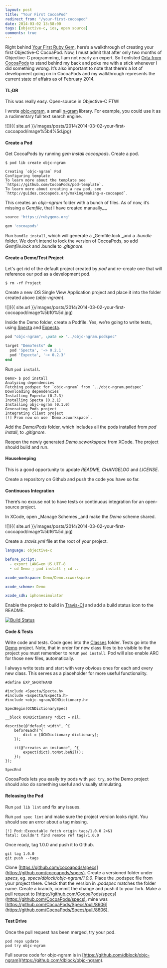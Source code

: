 ```yaml
---
layout: post
title: "Your First CocoaPod"
redirect_from: "/your-first-cocoapod"
date: 2014-03-02 13:58:00
tags: [objective-c, ios, open source]
comments: true
---
```

Right behind [Your First Ruby Gem](http://code.dblock.org/your-first-ruby-gem), here’s a walkthrough of creating your first Objective-C CocoaPod. Now, I must admit that after only two months of Objective-C programming, I am not nearly an expert. So I enlisted [Orta from CocoaPods](http://orta.github.io/) to stand behind my back and poke me with a stick whenever I did something wrong. It’s also important to note that there’s a lot of development going on in CocoaPods and my walkthrough represents the current state of affairs as of February 2014.

#### TL;DR

This was really easy. Open-source in Objective-C FTW!

I wrote [objc-ngram](https://github.com/dblock/objc-ngram), a small [n-gram](http://en.wikipedia.org/wiki/N-gram) library. For example, you could use it as a rudimentary full text search engine.

![]({{ site.url }}/images/posts/2014/2014-03-02-your-first-cocoapod/image%5b4%5d.jpg)

#### Create a Pod

Get CocoaPods by running _gem install cocoapods_. Create a pod.

```
$ pod lib create objc-ngram

Creating `objc-ngram` Pod
Configuring template
To learn more about the template see `https://github.com/CocoaPods/pod-template`.
To learn more about creating a new pod, see `http://guides.cocoapods.org/making/making-a-cocoapod`.
```

This creates an _objc-ngram_ folder with a bunch of files. As of now, it’s missing a _Gemfile_, that I have created manually_._

```ruby
source 'https://rubygems.org'

gem 'cocoapods'
```

Run `bundle install`, which will generate a _Gemfile.lock _and a _.bundle_ folder. We don’t intend to lock the version of CocoaPods, so add _Gemfile.lock_ and .bundle to _.gitignore_.

#### Create a Demo/Test Project

Let's get rid of the default project created by _pod_ and re-create one that will reference our pod as a development pod.

```
$ rm -rf Project
```

Create a new iOS Single View Application project and place it into the folder created above (_objc-ngram_).

![]({{ site.url }}/images/posts/2014/2014-03-02-your-first-cocoapod/image%5b10%5d.jpg)

Inside the Demo folder, create a Podfile. Yes, we’re going to write tests, using [Specta](https://github.com/specta/specta) and [Expecta](https://github.com/specta/expecta).

```ruby
pod "objc-ngram", :path => "../objc-ngram.podspec"

target "DemoTests" do
  pod 'Specta', '~> 0.2.1'
  pod 'Expecta', '~> 0.2.3'
end
```

Run `pod install`.

```
Demo> $ pod install
Analyzing dependencies
Fetching podspec for `objc-ngram` from `../objc-ngram.podspec`
Downloading dependencies
Installing Expecta (0.2.3)
Installing Specta (0.2.1)
Installing objc-ngram (0.1.0)
Generating Pods project
Integrating client project
[!] From now on use `Demo.xcworkspace`.
```

Add the _Demo/Pods_ folder, which includes all the pods installed from _pod install_,  to _.gitignore_.

Reopen the newly generated _Demo.xcworkspace_ from XCode. The project should build and run.

#### Housekeeping

This is a good opportunity to update _README_, _CHANGELOG_ and _LICENSE_.

Create a repository on Github and push the code you have so far.

#### Continuous Integration

There’s no excuse not to have tests or continuous integration for an open-source project.

In XCode, open _Manage Schemes _and make the _Demo_ scheme shared.

![]({{ site.url }}/images/posts/2014/2014-03-02-your-first-cocoapod/image%5b16%5d.jpg)

Create a _.travis.yml_ file at the root of your project.

```yaml
language: objective-c

before_script:
  - export LANG=en_US.UTF-8
  - cd Demo ; pod install ; cd ..

xcode_workspace: Demo/Demo.xcworkspace

xcode_scheme: Demo

xcode_sdk: iphonesimulator
```

Enable the project to build in [Travis-CI](https://travis-ci.org/profile) and add a build status icon to the README.

[![Build Status](https://travis-ci.org/dblock/objc-ngram.png)](https://travis-ci.org/dblock/objc-ngram)

#### Code & Tests

Write code and tests. Code goes into the [Classes](https://github.com/dblock/objc-ngram/tree/master/Classes) folder. Tests go into the [Demo](https://github.com/dblock/objc-ngram/tree/master/Demo/DemoTests) project. Note, that in order for new class files to be visible to the project you must remember to rerun `pod install`. Pod will also enable ARC for those new files, automatically.

I always write tests and start with very obvious ones for each and every new class. This serves as a placeholder for more useful functionality.

```objc
#define EXP_SHORTHAND

#include <Specta/Specta.h>
#include <Expecta/Expecta.h>
#include <objc-ngram/OCNDictionary.h>

SpecBegin(OCNDictionarySpec)

__block OCNDictionary *dict = nil;

describe(@"default width", ^{
    beforeEach(^{
        dict = [OCNDictionary dictionary];
    });

    it(@"creates an instance", ^{
        expect(dict).toNot.beNil();
    });
});

SpecEnd
```

CocoaPods lets you easily try pods with `pod try`, so the Demo project should also do something useful and visually stimulating.

#### Releasing the Pod

Run `pod lib lint` and fix any issues.

Run `pod spec lint` and make sure the project version looks right. You should see an error about a tag missing.

```
[!] Pod::Executable fetch origin tags/1.0.0 2>&1
fatal: Couldn't find remote ref tags/1.0.0
```

Once ready, tag 1.0.0 and push it to Github.

```
git tag 1.0.0
git push --tags
```

Clone [https://github.com/cocoapods/specs](https://github.com/cocoapods/specs). Create a versioned folder under _specs_, eg. _specs/dblock/objc-ngram/1.0.0_. Place the .podspec file from your project there. Check that the version in _.podspec_ matches the folder name. Create a branch, commit the change and push it to your fork. Make a pull request to [https://github.com/CocoaPods/specs](https://github.com/CocoaPods/specs), mine was [https://github.com/CocoaPods/Specs/pull/8606](https://github.com/CocoaPods/Specs/pull/8606).

#### Test Drive

Once the pull request has been merged, try your pod.

```
pod repo update
pod try objc-ngram
```

Full source code for objc-ngram is in [https://github.com/dblock/objc-ngram](https://github.com/dblock/objc-ngram).
